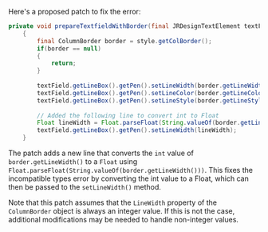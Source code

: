 Here's a proposed patch to fix the error:
```java
private void prepareTextfieldWithBorder(final JRDesignTextElement textField, final ColumnStyle style) {
	{
		final ColumnBorder border = style.getColBorder();
		if(border == null)
		{
			return;
		}
		
		textField.getLineBox().getPen().setLineWidth(border.getLineWidth());
		textField.getLineBox().getPen().setLineColor(border.getLineColor());
		textField.getLineBox().getPen().setLineStyle(border.getLineStyle().getLineStyleEnum());
		
		// Added the following line to convert int to Float
		Float lineWidth = Float.parseFloat(String.valueOf(border.getLineWidth()));
		textField.getLineBox().getPen().setLineWidth(lineWidth);
	}
```
The patch adds a new line that converts the `int` value of `border.getLineWidth()` to a `Float` using `Float.parseFloat(String.valueOf(border.getLineWidth()))`. This fixes the incompatible types error by converting the int value to a Float, which can then be passed to the `setLineWidth()` method.


Note that this patch assumes that the `LineWidth` property of the `ColumnBorder` object is always an integer value. If this is not the case, additional modifications may be needed to handle non-integer values.